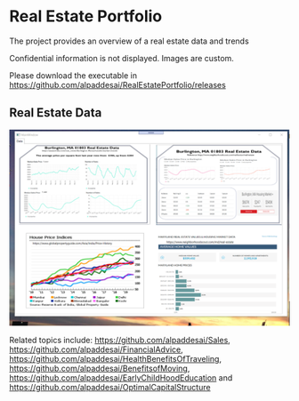# Real Estate Portfolio

The project provides an overview of a real estate data and trends

Confidential information is not displayed. Images are custom.

Please download the executable in https://github.com/alpaddesai/RealEstatePortfolio/releases

## Real Estate Data
![image](RealEstateImage.png)

Related topics include: https://github.com/alpaddesai/Sales,  https://github.com/alpaddesai/FinancialAdvice, https://github.com/alpaddesai/HealthBenefitsOfTraveling, https://github.com/alpaddesai/BenefitsofMoving, https://github.com/alpaddesai/EarlyChildHoodEducation and https://github.com/alpaddesai/OptimalCapitalStructure
